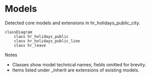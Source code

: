 # Models

Detected core models and extensions in hr_holidays_public_city.

```mermaid
classDiagram
    class hr_holidays_public
    class hr_holidays_public_line
    class hr_leave
```

Notes
- Classes show model technical names; fields omitted for brevity.
- Items listed under _inherit are extensions of existing models.

